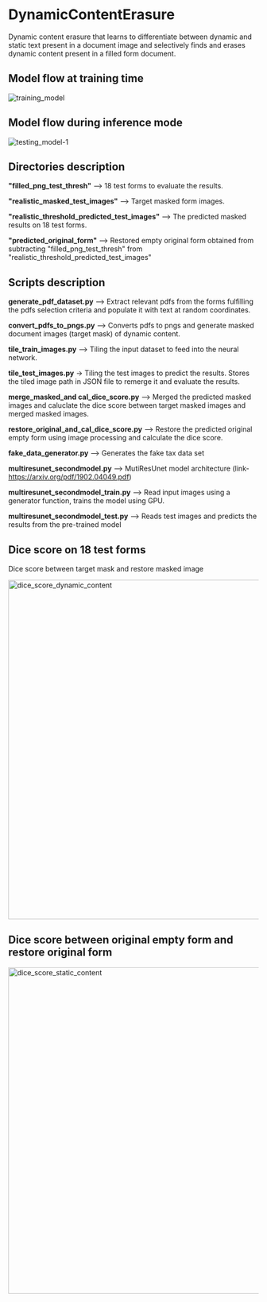 # DynamicContentErasure

Dynamic content erasure that learns to differentiate between dynamic and static text present in a document image and selectively finds and erases dynamic content present in a filled form document.

## Model flow at training time

![training_model](https://user-images.githubusercontent.com/23450113/221436039-9daf6a9a-c393-40c7-8d52-8bb0959b0374.png)


## Model flow during inference mode

![testing_model-1](https://user-images.githubusercontent.com/23450113/221436069-6556c934-f29f-429b-8644-d3aa99c34ed1.png)



## Directories description

**"filled_png_test_thresh"**                    --> 18 test forms to evaluate the results.

**"realistic_masked_test_images"**              --> Target masked form images.

**"realistic_threshold_predicted_test_images"** --> The predicted masked results on 18 test forms.

**"predicted_original_form"**                   --> Restored empty original form obtained from subtracting "filled_png_test_thresh" from       "realistic_threshold_predicted_test_images"             


## Scripts description

**generate_pdf_dataset.py**      --> Extract relevant pdfs from the forms fulfilling the pdfs selection criteria and populate it with text at random coordinates.

**convert_pdfs_to_pngs.py**     --> Converts pdfs to pngs and generate masked document images (target mask) of dynamic content.

**tile_train_images.py**         --> Tiling the input dataset to feed into the neural network.

**tile_test_images.py**        -> Tiling the test images to predict the results. Stores the tiled image path in JSON file to remerge it and evaluate the results.

**merge_masked_and cal_dice_score.py**  --> Merged the predicted masked images and caluclate the dice score between target masked images and merged masked images.

**restore_original_and_cal_dice_score.py** --> Restore the predicted original empty form using image processing and calculate the dice score.

**fake_data_generator.py**       --> Generates the fake tax data set

**multiresunet_secondmodel.py**  --> MutiResUnet model architecture (link- https://arxiv.org/pdf/1902.04049.pdf)

**multiresunet_secondmodel_train.py**   --> Read input images using a generator function, trains the model using GPU.

**multiresunet_secondmodel_test.py**    --> Reads test images and predicts the results from the pre-trained model


## Dice score on 18 test forms

Dice score between target mask and restore masked image

<img width="683" alt="dice_score_dynamic_content" src="https://user-images.githubusercontent.com/23450113/114979647-8e4d3780-9e8b-11eb-8cdb-8ad7e99b41fb.png">

## Dice score between original empty form and restore original form

<img width="657" alt="dice_score_static_content" src="https://user-images.githubusercontent.com/23450113/114979651-8f7e6480-9e8b-11eb-8867-20a1ff74301a.png">
